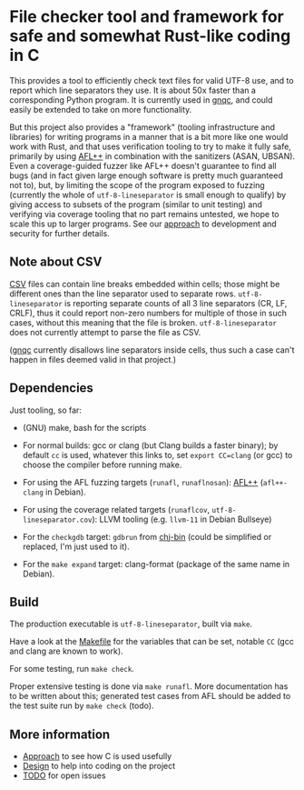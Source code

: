 # File checker tool and framework for safe and somewhat Rust-like coding in C

This provides a tool to efficiently check text files for valid UTF-8
use, and to report which line separators they use. It is about 50x
faster than a corresponding Python program. It is currently used in
[gnqc](https://git.genenetwork.org/jgart/gnqc), and could easily be
extended to take on more functionality.

But this project also provides a "framework" (tooling infrastructure
and libraries) for writing programs in a manner that is a bit more
like one would work with Rust, and that uses verification tooling to
try to make it fully safe, primarily by using
[AFL++](https://aflplus.plus/) in combination with the sanitizers
(ASAN, UBSAN). Even a coverage-guided fuzzer like AFL++ doesn't
guarantee to find all bugs (and in fact given large enough software is
pretty much guaranteed not to), but, by limiting the scope of the
program exposed to fuzzing (currently the whole of
`utf-8-lineseparator` is small enough to qualify) by giving access to
subsets of the program (similar to unit testing) and verifying via
coverage tooling that no part remains untested, we hope to scale this
up to larger programs.  See our [approach](docs/approach.md) to
development and security for further details.

## Note about CSV

[CSV](https://en.wikipedia.org/wiki/Comma-separated_values) files can
contain line breaks embedded within cells; those might be different
ones than the line separator used to separate
rows. `utf-8-lineseparator` is reporting separate counts of all 3 line
separators (CR, LF, CRLF), thus it could report non-zero numbers for
multiple of those in such cases, without this meaning that the file is
broken. `utf-8-lineseparator` does not currently attempt to parse the
file as CSV.

([gnqc](https://git.genenetwork.org/jgart/gnqc) currently disallows
line separators inside cells, thus such a case can't happen in files
deemed valid in that project.)

## Dependencies

Just tooling, so far:

- (GNU) make, bash for the scripts

- For normal builds: gcc or clang (but Clang builds a faster binary);
  by default `cc` is used, whatever this links to, set `export
  CC=clang` (or gcc) to choose the compiler before running make.

- For using the AFL fuzzing targets (`runafl`, `runaflnosan`):
  [AFL++](https://aflplus.plus/) (`afl++-clang` in Debian).

- For using the coverage related targets (`runaflcov`,
  `utf-8-lineseparator.cov`): LLVM tooling (e.g. `llvm-11` in Debian
  Bullseye)

- For the `checkgdb` target: `gdbrun` from
  [chj-bin](https://github.com/pflanze/chj-bin) (could be simplified
  or replaced, I'm just used to it).

- For the `make expand` target: clang-format (package of the same name
  in Debian).

## Build

The production executable is `utf-8-lineseparator`, built via `make`.

Have a look at the [Makefile](Makefile) for the variables that can be
set, notable `CC` (gcc and clang are known to work).

For some testing, run `make check`.

Proper extensive testing is done via `make runafl`. More documentation
has to be written about this; generated test cases from AFL should be
added to the test suite run by `make check` (todo).

## More information

* [Approach](docs/approach.md) to see how C is used usefully
* [Design](docs/design.md) to help into coding on the project
* [TODO](docs/TODO.md) for open issues

